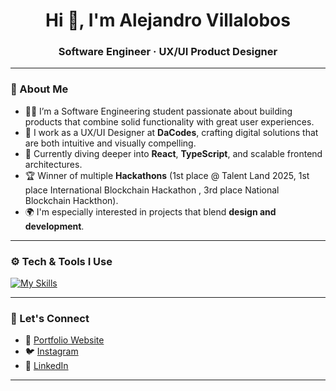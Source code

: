 <div id="header" align="center">
  <h1>Hi 👋, I'm Alejandro Villalobos</h1>
  <h3>Software Engineer · UX/UI Product Designer</h3>
</div>

---

### 🧠 About Me

- 🧑‍💻 I’m a Software Engineering student passionate about building products that combine solid functionality with great user experiences.
- 🎨 I work as a UX/UI Designer at **DaCodes**, crafting digital solutions that are both intuitive and visually compelling.
- 🚀 Currently diving deeper into **React**, **TypeScript**, and scalable frontend architectures.
- 🏆 Winner of multiple **Hackathons** (1st place @ Talent Land 2025, 1st place International Blockchain Hackathon , 3rd place National Blockchain Hackthon).
- 🌍 I'm especially interested in projects that blend **design and development**.

---

### ⚙️ Tech & Tools I Use

[![My Skills](https://skillicons.dev/icons?i=ts,react,nextjs,vite,tailwind,figma,js,vercel,docker)](https://skillicons.dev)

---

### 🔗 Let's Connect

- 💼 [Portfolio Website](https://villaalobos.com) 
- 🐦 [Instagram](https://www.instagram.com/villaalobos14)
- 💬 [LinkedIn](https://www.linkedin.com/in/joshua-alejandro-villalobos-estrada-60194b224)

---


